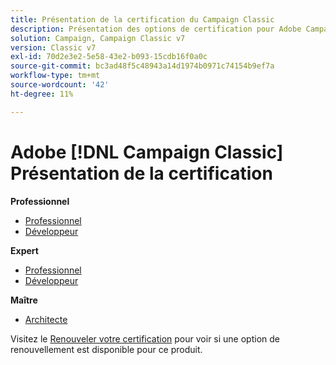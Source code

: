 ```yaml
---
title: Présentation de la certification du Campaign Classic
description: Présentation des options de certification pour Adobe Campaign Classic
solution: Campaign, Campaign Classic v7
version: Classic v7
exl-id: 70d2e3e2-5e58-43e2-b093-15cdb16f0a0c
source-git-commit: bc3ad48f5c48943a14d1974b0971c74154b9ef7a
workflow-type: tm+mt
source-wordcount: '42'
ht-degree: 11%

---
```


# Adobe [!DNL Campaign Classic] Présentation de la certification

**Professionnel**

* [Professionnel](/help/certifications/acc/acc-p-business.md) <!--AD0-E329-->
* [Développeur](/help/certifications/acc/acc-p-developer.md) <!--AD0-E331-->

**Expert**

* [Professionnel](/help/certifications/acc/acc-e-business.md) <!--AD0-E327-->
* [Développeur](/help/certifications/acc/acc-e-developer.md) <!--AD0-E330-->

**Maître**

* [Architecte](/help/certifications/acc/acc-m-developer.md) <!--AD0-E328-->

Visitez le [Renouveler votre certification](/help/certifications/renew.md) pour voir si une option de renouvellement est disponible pour ce produit.
